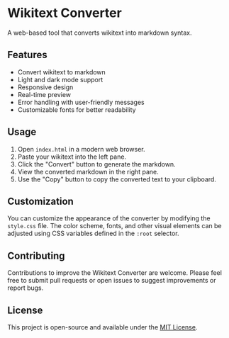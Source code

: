 # Wikitext Converter

A web-based tool that converts wikitext into markdown syntax.

## Features

- Convert wikitext to markdown
- Light and dark mode support
- Responsive design
- Real-time preview
- Error handling with user-friendly messages
- Customizable fonts for better readability

## Usage

1. Open `index.html` in a modern web browser.
2. Paste your wikitext into the left pane.
3. Click the "Convert" button to generate the markdown.
4. View the converted markdown in the right pane.
5. Use the "Copy" button to copy the converted text to your clipboard.

## Customization

You can customize the appearance of the converter by modifying the `style.css` file. The color scheme, fonts, and other visual elements can be adjusted using CSS variables defined in the `:root` selector.

## Contributing

Contributions to improve the Wikitext Converter are welcome. Please feel free to submit pull requests or open issues to suggest improvements or report bugs.

## License

This project is open-source and available under the [MIT License](../README.md).

